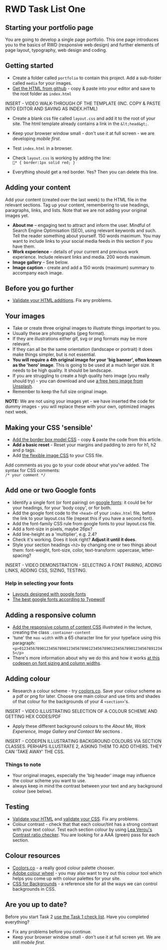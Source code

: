 # RWD Task List One

## Starting your portfolio page

You are going to develop a single page portfolio. This one page introduces you to the basics of RWD (responsive web design) and further elements of page layout, typography, web design and coding.

## Getting started

- Create a folder called `portfolio` to contain this project. Add a sub-folder called `media` for your images.
- [Get the HTML from github](https://raw.githubusercontent.com/wilsonderren/responsive-website-template/master/index.html) - copy &amp; paste into your editor and save to the root folder as `index.html`

INSERT - VIDEO WALK-THROUGH OF THE TEMPLATE (INC. COPY & PASTE INTO EDITOR AND SAVING AS INDEX.HTML)

- Create a blank css file called `layout.css` and add it to the root of your site. The html template already contains a link in the `&lt;head&gt;`.

- Keep your browser window small - don't use it at full screen - we are developing *mobile first*.

- Test `index.html` in a browser. 
- Check `layout.css` is working by adding the line: <br> `* { border:1px solid red; }`
- Everything should get a red border. Yes? Then you can delete this line.


## Adding your content

Add your content (created over the last week) to the HTML file in the relevant sections. Tag up your content, remembering to use headings, paragraphs, links, and lists. Note that we are not adding your original images yet.

- **About me** – engaging text to attract and inform the user. Mindful of Search Engine Optimisation (SEO), using relevant keywords and such. Tell the reader something about yourself. 150 words maximum. You may want to include links to your social media feeds in this section if you have them.
- **Work experience** – details of your current and previous work experience. Include relevant links and media. 200 words maximum.
- **Image gallery** – See below.
- **Image caption** - create and add a 150 words (maximum) summary to accompany each image.

## Before you go further

- [Validate your HTML additions](https://validator.w3.org/#validate_by_upload). Fix any problems.

## Your images

- Take or create three original images to illustrate things important to you.
- Usually these are photographs (jpeg format). 
- If they are illustrations either gif, svg or png formats may be more relevant.
- If they can all be the same orientation (landscape or portrait) it does make things simpler, but is not essential. 
- **You will require a 4th original image for your 'big banner', often known as the 'hero' image**. This is going to be used at a much larger size. It needs to be high quality. It should be landscape. 
- If you are struggling to create a high quality hero image (you really should try) - you can download and use [a free hero image from Unsplash](https://unsplash.com/search/photos/hero-image). 
- Remember to keep the full size original image.

**NOTE:** We are not using your images yet - we have inserted the code for dummy images - you will replace these with your own, optimized images next week.



## Making your CSS 'sensible'

- [Add the border box model CSS](https://www.paulirish.com/2012/box-sizing-border-box-ftw/) - copy &amp; paste the code from this article.
- **Add a basic reset** - Reset your margins and padding to zero for h1, h2 and p tags.
- Add [the flexible image CSS](https://codepen.io/wilsondmmu/pen/ZvPBgv) to your CSS file.

Add comments as you go to your code *about* what you've added. The syntax for CSS comments: <br> `/* your comment */`

## Add one or two Google fonts

- Identify a single font (or font pairing) on [google fonts](https://fonts.google.com/): it could be for your headings, for your 'body copy', or for both.
- Add the google font code to the `<head>` of your `index.html` file, before the link to your layout.css file (repeat this if you have a second font).
- Add the font-family CSS rule from google fonts to your layout.css file.
- Add a font-size in pixels, maybe 26px?
- Add line-height as a 'multiplier', e.g. 2.4?
- Check it's working. Does it look right? **Adjust it until it does**.
- Style your section headings `<h2>` by changing one or two things about them: font-weight, font-size, color, text-transform: uppercase, letter-spacing?

INSERT - VIDEO DEMONSTRATION - SELECTING A FONT PAIRING, ADDING LINKS, ADDING CSS, SIZING, TESTING.

### Help in selecting your fonts
- [Layouts designed with google fonts](https://femmebot.github.io/google-type/) 
- [The best google fonts according to Typewolf](https://www.typewolf.com/google-fonts)

## Adding a responsive column

- [Add the responsive column of content CSS](https://codepen.io/wilsondmmu/pen/PJQYZG)  illustrated in the lecture, creating the class `.container-content`
- 'tune' the `max-width` with a 65 character line for your typeface using this paragraph:  
`<p>01234567890123456789012345678901234567890123456789012345678912345</p>`
- There's more information about why we do this and how it works [at this codepen on font sizing and column widths](https://codepen.io/wilsondmmu/pen/PJdGyE).

## Adding colour

- Research a colour scheme - try [coolors.co](https://coolors.co/). Save your colour scheme as a pdf or png for later. Choose one main colour and use tints and shades of that colour for the backgrounds of your 4 `<section>`'s.

INSERT - VIDEO ILLUSTRATING SELECTION OF A COLOUR SCHEME AND GETTING HEX CODES/PDF 

- Apply these different background colours to the *About Me, Work Experience, Image Gallery and Contact Me* sections .

INSERT - CODEPEN ILLUSTRATING BACKGROUND COLOURS VIA SECTION CLASSES. PERHAPS ILLUSTRATE 2, ASKING THEM TO ADD OTHERS. THEY CAN 'TAKE AWAY' THE CSS.

### Things to note

- Your original images, especially the 'big header' image may influence the colour scheme you want to use. 
- always keep in mind the contrast between your text and any background colour (see below).

## Testing
- [Validate your HTML](https://validator.w3.org/#validate_by_upload) and [validate your CSS](https://jigsaw.w3.org/css-validator/#validate_by_upload). Fix any problems.
- Colour contrast - check that that each colour/tint has a strong contrast with your text colour. Test each section colour by using [Lea Verou's Contrast ratio checker](http://contrast-ratio.com/). You are looking for a AAA (green) pass for each section. 


## Colour resources

- [Coolors.co](https://coolors.co/) - a really good colour palette chooser.
- [Adobe colour wheel](https://color.adobe.com/create/color-wheel/) - you may also want to try out this colour tool which helps you come up with colour palettes for your site.
- [CSS for Backgrounds](http://cssreference.io/backgrounds/) - a reference site for all the ways we can control backgrounds in CSS.

## Are you up to date?
Before you start Task 2 [use the Task 1 check list](rwd-task1-checklist.html). Have you completed everything?

- Fix any problems before you continue.
- Keep your browser window small - don't use it at full screen yet. We are still *mobile first*.